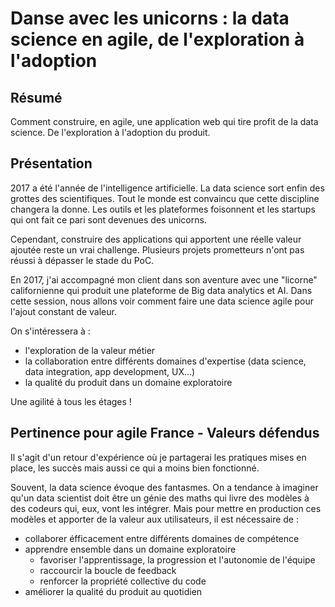# Danse avec les unicorns : la data science en agile, de l'exploration à l'adoption

## Résumé

Comment construire, en agile, une application web qui tire profit de la data science. De l'exploration à l'adoption du produit.

## Présentation

2017 a été l'année de l'intelligence artificielle.
La data science sort enfin des grottes des scientifiques. Tout le monde est convaincu que cette discipline changera la donne.
Les outils et les plateformes foisonnent et les startups qui ont fait ce pari sont devenues des unicorns.

Cependant, construire des applications qui apportent une réelle valeur ajoutée reste un vrai challenge. Plusieurs projets prometteurs n'ont pas réussi à dépasser le stade du PoC.

En 2017, j'ai accompagné mon client dans son aventure avec une "licorne" californienne qui produit une plateforme de Big data analytics et AI.
Dans cette session, nous allons voir comment faire une data science agile pour l'ajout constant de valeur.

On s'intéressera à :

- l'exploration de la valeur métier
- la collaboration entre différents domaines d'expertise (data science, data integration, app development, UX...)
- la qualité du produit dans un domaine exploratoire

Une agilité à tous les étages !

## Pertinence pour agile France - Valeurs défendus

Il s'agit d'un retour d'expérience où je partagerai les pratiques mises en place, les succès mais aussi ce qui a moins bien fonctionné.

Souvent, la data science évoque des fantasmes.
On a tendance à imaginer qu'un data scientist doit être un génie des maths qui livre des modèles à des codeurs qui, eux, vont les intégrer.
Mais pour mettre en production ces modèles et apporter de la valeur aux utilisateurs, il est nécessaire de :

- collaborer éfficacement entre différents domaines de compétence
- apprendre ensemble dans un domaine exploratoire
  - favoriser l'apprentissage, la progression et l'autonomie de l'équipe
  - raccourcir la boucle de feedback
  - renforcer la propriété collective du code
- améliorer la qualité du produit au quotidien
